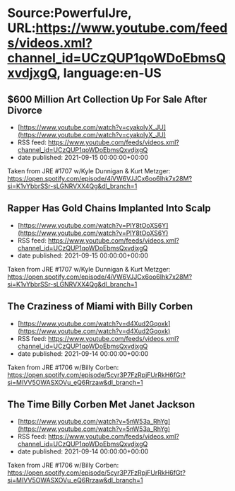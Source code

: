 # Source:PowerfulJre, URL:https://www.youtube.com/feeds/videos.xml?channel_id=UCzQUP1qoWDoEbmsQxvdjxgQ, language:en-US

## $600 Million Art Collection Up For Sale After Divorce
 - [https://www.youtube.com/watch?v=cyakolyX_JU](https://www.youtube.com/watch?v=cyakolyX_JU)
 - RSS feed: https://www.youtube.com/feeds/videos.xml?channel_id=UCzQUP1qoWDoEbmsQxvdjxgQ
 - date published: 2021-09-15 00:00:00+00:00

Taken from JRE #1707 w/Kyle Dunnigan & Kurt Metzger:
https://open.spotify.com/episode/4iVW6VJJCx6oo6Ihk7x28M?si=K1vYbbrSSr-sLGNRVXX4Qg&dl_branch=1

## Rapper Has Gold Chains Implanted Into Scalp
 - [https://www.youtube.com/watch?v=PlY8tOoXS6Y](https://www.youtube.com/watch?v=PlY8tOoXS6Y)
 - RSS feed: https://www.youtube.com/feeds/videos.xml?channel_id=UCzQUP1qoWDoEbmsQxvdjxgQ
 - date published: 2021-09-15 00:00:00+00:00

Taken from JRE #1707 w/Kyle Dunnigan & Kurt Metzger:
https://open.spotify.com/episode/4iVW6VJJCx6oo6Ihk7x28M?si=K1vYbbrSSr-sLGNRVXX4Qg&dl_branch=1

## The Craziness of Miami with Billy Corben
 - [https://www.youtube.com/watch?v=d4Xud2Gqoxk](https://www.youtube.com/watch?v=d4Xud2Gqoxk)
 - RSS feed: https://www.youtube.com/feeds/videos.xml?channel_id=UCzQUP1qoWDoEbmsQxvdjxgQ
 - date published: 2021-09-14 00:00:00+00:00

Taken from JRE #1706 w/Billy Corben:
https://open.spotify.com/episode/5cyr3P7FzRpjFUrRkH6fGt?si=MIVV5OWASXOVu_eQ6Rrzaw&dl_branch=1

## The Time Billy Corben Met Janet Jackson
 - [https://www.youtube.com/watch?v=5nW53a_RhYg](https://www.youtube.com/watch?v=5nW53a_RhYg)
 - RSS feed: https://www.youtube.com/feeds/videos.xml?channel_id=UCzQUP1qoWDoEbmsQxvdjxgQ
 - date published: 2021-09-14 00:00:00+00:00

Taken from JRE #1706 w/Billy Corben:
https://open.spotify.com/episode/5cyr3P7FzRpjFUrRkH6fGt?si=MIVV5OWASXOVu_eQ6Rrzaw&dl_branch=1

